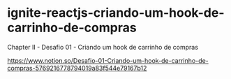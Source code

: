 # ignite-reactjs-criando-um-hook-de-carrinho-de-compras
Chapter II - Desafio 01 - Criando um hook de carrinho de compras

https://www.notion.so/Desafio-01-Criando-um-hook-de-carrinho-de-compras-5769216778794019a83f544e79167b12
